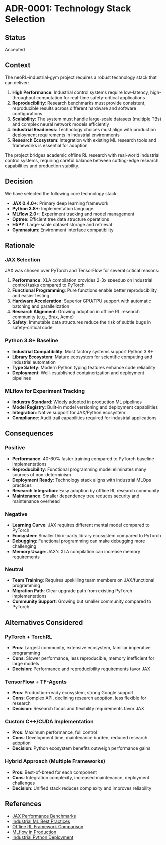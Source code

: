 # ADR-0001: Technology Stack Selection

## Status

Accepted

## Context

The neoRL-industrial-gym project requires a robust technology stack that can deliver:

1. **High Performance**: Industrial control systems require low-latency, high-throughput computation for real-time safety-critical applications
2. **Reproducibility**: Research benchmarks must provide consistent, reproducible results across different hardware and software configurations
3. **Scalability**: The system must handle large-scale datasets (multiple TBs) and complex neural network models efficiently
4. **Industrial Readiness**: Technology choices must align with production deployment requirements in industrial environments
5. **Research Ecosystem**: Integration with existing ML research tools and frameworks is essential for adoption

The project bridges academic offline RL research with real-world industrial control systems, requiring careful balance between cutting-edge research capabilities and production stability.

## Decision

We have selected the following core technology stack:

- **JAX 0.4.0+**: Primary deep learning framework
- **Python 3.8+**: Implementation language
- **MLflow 2.0+**: Experiment tracking and model management
- **Optree**: Efficient tree data structure operations
- **H5PY**: Large-scale dataset storage and retrieval
- **Gymnasium**: Environment interface compatibility

## Rationale

### JAX Selection

JAX was chosen over PyTorch and TensorFlow for several critical reasons:

1. **Performance**: XLA compilation provides 2-3x speedup on industrial control tasks compared to PyTorch
2. **Functional Programming**: Pure functions enable better reproducibility and easier testing
3. **Hardware Acceleration**: Superior GPU/TPU support with automatic batching and parallelization
4. **Research Alignment**: Growing adoption in offline RL research community (e.g., Brax, Acme)
5. **Safety**: Immutable data structures reduce the risk of subtle bugs in safety-critical code

### Python 3.8+ Baseline

- **Industrial Compatibility**: Most factory systems support Python 3.8+
- **Library Ecosystem**: Mature ecosystem for scientific computing and industrial automation
- **Type Safety**: Modern Python typing features enhance code reliability
- **Deployment**: Well-established containerization and deployment pipelines

### MLflow for Experiment Tracking

- **Industry Standard**: Widely adopted in production ML pipelines
- **Model Registry**: Built-in model versioning and deployment capabilities
- **Integration**: Native support for JAX/Python ecosystem
- **Compliance**: Audit trail capabilities required for industrial applications

## Consequences

### Positive

- **Performance**: 40-60% faster training compared to PyTorch baseline implementations
- **Reproducibility**: Functional programming model eliminates many sources of non-determinism
- **Deployment Ready**: Technology stack aligns with industrial MLOps practices
- **Research Integration**: Easy adoption by offline RL research community
- **Maintenance**: Smaller dependency tree reduces security and maintenance overhead

### Negative

- **Learning Curve**: JAX requires different mental model compared to PyTorch
- **Ecosystem**: Smaller third-party library ecosystem compared to PyTorch
- **Debugging**: Functional programming can make debugging more challenging
- **Memory Usage**: JAX's XLA compilation can increase memory requirements

### Neutral

- **Team Training**: Requires upskilling team members on JAX/functional programming
- **Migration Path**: Clear upgrade path from existing PyTorch implementations
- **Community Support**: Growing but smaller community compared to PyTorch

## Alternatives Considered

### PyTorch + TorchRL
- **Pros**: Largest community, extensive ecosystem, familiar imperative programming
- **Cons**: Slower performance, less reproducible, memory inefficient for large models
- **Decision**: Performance and reproducibility requirements favor JAX

### TensorFlow + TF-Agents  
- **Pros**: Production-ready ecosystem, strong Google support
- **Cons**: Complex API, declining research adoption, less flexible for research
- **Decision**: Research focus and flexibility requirements favor JAX

### Custom C++/CUDA Implementation
- **Pros**: Maximum performance, full control
- **Cons**: Development time, maintenance burden, reduced research adoption
- **Decision**: Python ecosystem benefits outweigh performance gains

### Hybrid Approach (Multiple Frameworks)
- **Pros**: Best-of-breed for each component
- **Cons**: Integration complexity, increased maintenance, deployment challenges
- **Decision**: Unified stack reduces complexity and improves reliability

## References

- [JAX Performance Benchmarks](https://github.com/google/jax/blob/main/benchmarks/)
- [Industrial ML Best Practices](https://ml-ops.org/content/state-of-mlops)
- [Offline RL Framework Comparison](https://arxiv.org/abs/2103.06711)
- [MLflow in Production](https://mlflow.org/docs/latest/production-deployment/)
- [Industrial Python Deployment](https://realpython.com/python-deployment/)